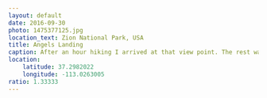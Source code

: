 ```yaml
---
layout: default
date: 2016-09-30
photo: 1475377125.jpg
location_text: Zion National Park, USA
title: Angels Landing
caption: After an hour hiking I arrived at that view point. The rest was more like climbing than hiking.
location:
    latitude: 37.2982022
    longitude: -113.0263005
ratio: 1.33333
---
```


